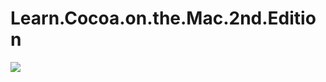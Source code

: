 Learn.Cocoa.on.the.Mac.2nd.Edition
==================================

![](http://blog-img-bed.qiniudn.com/villainTracker.png)
